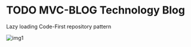 # TODO MVC-BLOG Technology Blog
Lazy loading
Code-First
repository pattern 
 
 
![img1](https://user-images.githubusercontent.com/11635700/77010467-e230d880-697a-11ea-9af2-bbc2e2dfae82.png)

